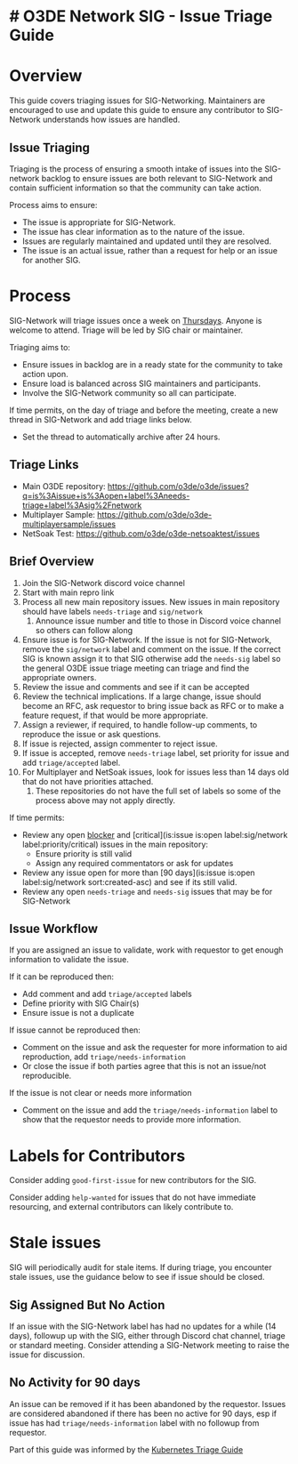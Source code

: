 # # O3DE Network SIG - Issue Triage Guide

# Overview
This guide covers triaging issues for SIG-Networking. Maintainers are encouraged to use and update this guide to ensure
any contributor to SIG-Network understands how issues are handled.


##  Issue Triaging
Triaging is the process of ensuring a smooth intake of issues into the SIG-network backlog to ensure issues are both relevant to SIG-Network
and contain sufficient information so that the community can take action.

Process aims to ensure:
* The issue is appropriate for SIG-Network.
* The issue has clear information as to the nature of the issue.
* Issues are regularly maintained and updated until they are resolved.  
* The issue is an actual issue, rather than a request for help or an issue for another SIG.


# Process
SIG-Network will triage issues once a week on [Thursdays](https://lists.o3de.org/g/o3de-calendar/viewevent?repeatid=39342&eventid=1263668&calstart=2022-01-20). Anyone is welcome to attend. Triage will be led by SIG chair or maintainer.

Triaging aims to:
* Ensure issues in backlog are in a ready state for the community to take action upon.
* Ensure load is balanced across SIG maintainers and participants.
* Involve the SIG-Network community so all can participate.

If time permits, on the day of triage and before the meeting, create a new thread in SIG-Network and add triage links below.
* Set the thread to automatically archive after 24 hours.

## Triage Links
* Main O3DE repository: https://github.com/o3de/o3de/issues?q=is%3Aissue+is%3Aopen+label%3Aneeds-triage+label%3Asig%2Fnetwork 
* Multiplayer Sample: https://github.com/o3de/o3de-multiplayersample/issues
* NetSoak Test: https://github.com/o3de/o3de-netsoaktest/issues

## Brief Overview
1. Join the SIG-Network discord voice channel
2. Start with main repro link
3. Process all new main repository issues. New issues in main repository should have labels `needs-triage` and `sig/network`
   1. Announce issue number and title to those in Discord voice channel so others can follow along
4. Ensure issue is for SIG-Network. If the issue is not for SIG-Network, remove the `sig/network` label and comment on the issue. If the correct SIG is known 
    assign it to that SIG otherwise add the `needs-sig` label so the general O3DE issue triage meeting can triage and find the appropriate owners.
5. Review the issue and comments and see if it can be accepted
6. Review the technical implications. If a large change, issue should become an RFC, ask requestor to bring issue back as RFC or to make a feature request, if that would be more appropriate.
7. Assign a reviewer, if required, to handle follow-up comments, to reproduce the issue or ask questions.
8. If issue is rejected, assign commenter to reject issue. 
9. If issue is accepted, remove `needs-triage` label, set priority for issue and add `triage/accepted` label.
10. For Multiplayer and NetSoak issues, look for issues less than 14 days old that do not have priorities attached.
    1. These repositories do not have the full set of labels so some of the process above may not apply directly.


If time permits:
* Review any open [blocker](https://github.com/o3de/o3de/issues?q=is%3Aissue+is%3Aopen+label%3Asig%2Fnetwork+label%3Apriority%2Fblocker) and [critical](is:issue is:open label:sig/network label:priority/critical) issues in the main repository:
  * Ensure priority is still valid
  * Assign any required commentators or ask for updates
* Review any issue open for more than [90 days](is:issue is:open label:sig/network sort:created-asc) and see if its still valid.
* Review any open `needs-triage` and `needs-sig` issues that may be for SIG-Network

## Issue Workflow
If you are assigned an issue to validate, work with requestor to get enough information to validate the issue.

If it can be reproduced then:
* Add comment and add `triage/accepted` labels
* Define priority with SIG Chair(s)
* Ensure issue is not a duplicate

If issue cannot be reproduced then:
* Comment on the issue and ask the requester for more information to aid reproduction, add `triage/needs-information`
* Or close the issue if both parties agree that this is not an issue/not reproducible.

If the issue is not clear or needs more information
* Comment on the issue and add the `triage/needs-information` label to show that the requestor needs to provide more information.

# Labels for Contributors
Consider adding `good-first-issue` for new contributors for the SIG.

Consider adding `help-wanted` for issues that do not have immediate resourcing, and external contributors can likely contribute to.


# Stale issues

SIG will periodically audit for stale items. If during triage, you encounter stale issues, use the guidance below to see if issue should be closed.

## Sig Assigned But No Action
If an issue with the SIG-Network label has had no updates for a while (14 days), followup up with the SIG, either through
Discord chat channel, triage or standard meeting. Consider attending a SIG-Network meeting to raise the issue for discussion.

## No Activity for 90 days
An issue can be removed if it has been abandoned by the requestor. Issues are considered abandoned if there has been no active for 90 days, esp if issue has had `triage/needs-information` label with no followup from requestor.

Part of this guide was informed by the [Kubernetes Triage Guide](https://github.com/kubernetes/community/blob/master/contributors/guide/issue-triage.md)